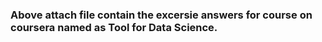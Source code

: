 ### Above attach file contain the excersie answers for course on coursera named as Tool for Data Science.

